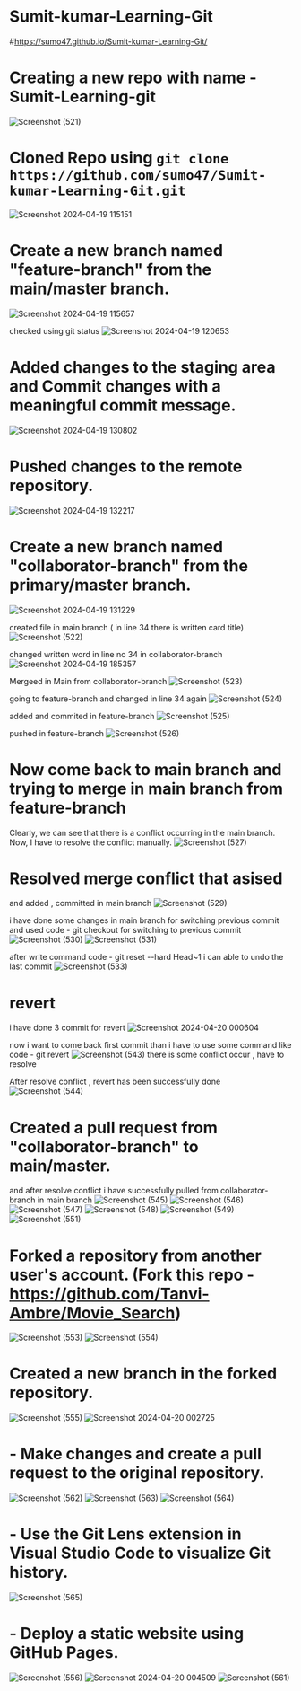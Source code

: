 # Sumit-kumar-Learning-Git

#https://sumo47.github.io/Sumit-kumar-Learning-Git/

# Creating a new repo with name - Sumit-Learning-git
![Screenshot (521)](https://github.com/sumo47/Sumit-kumar-Learning-Git/assets/88192207/dbe5883f-99b5-46d7-87ad-5f27cf5f50e4)


# Cloned Repo using `git clone https://github.com/sumo47/Sumit-kumar-Learning-Git.git`
![Screenshot 2024-04-19 115151](https://github.com/sumo47/Sumit-kumar-Learning-Git/assets/88192207/e4bf1903-ed12-45b2-b948-cacc0c9490ce)

#  Create a new branch named "feature-branch" from the main/master branch.
![Screenshot 2024-04-19 115657](https://github.com/sumo47/Sumit-kumar-Learning-Git/assets/88192207/495e6d7f-89e1-4a83-9f09-b20a91ffab71)

checked using git status 
![Screenshot 2024-04-19 120653](https://github.com/sumo47/Sumit-kumar-Learning-Git/assets/88192207/9fc3d70e-6ebe-44e8-bba5-0d32842c3fc7)

#  Added changes to the staging area and Commit changes with a meaningful commit message.
![Screenshot 2024-04-19 130802](https://github.com/sumo47/Sumit-kumar-Learning-Git/assets/88192207/f14e4313-c50c-431f-8d2f-3c1e0c9a37b5)

# Pushed changes to the remote repository.
![Screenshot 2024-04-19 132217](https://github.com/sumo47/Sumit-kumar-Learning-Git/assets/88192207/fc3eca47-b7b2-42b5-be08-f39e356d27ee)


# Create a new branch named "collaborator-branch" from the primary/master branch.
![Screenshot 2024-04-19 131229](https://github.com/sumo47/Sumit-kumar-Learning-Git/assets/88192207/6ae9854f-a8e3-46ca-ab2e-ffb7cf205aa1)

created file in main branch ( in line 34 there is written card title)
![Screenshot (522)](https://github.com/sumo47/Sumit-kumar-Learning-Git/assets/88192207/85af3c7a-edf2-4e09-bf0b-b9cc08ec7fda)

changed written word in line no 34 in collaborator-branch 
![Screenshot 2024-04-19 185357](https://github.com/sumo47/Sumit-kumar-Learning-Git/assets/88192207/489772d3-6c7f-4ed5-9864-b2bd64da4e6d)

Mergeed in Main from collaborator-branch 
![Screenshot (523)](https://github.com/sumo47/Sumit-kumar-Learning-Git/assets/88192207/f4ad45fc-b8df-413d-a109-fa72efdec2cd)

going to feature-branch and changed in line 34 again
![Screenshot (524)](https://github.com/sumo47/Sumit-kumar-Learning-Git/assets/88192207/8f859e9a-fcbd-4eec-80c4-e28c2edfba95)

added and commited in feature-branch
![Screenshot (525)](https://github.com/sumo47/Sumit-kumar-Learning-Git/assets/88192207/27e25dc9-2257-48aa-8ee4-36a9a3e1ccc1)

pushed in feature-branch
![Screenshot (526)](https://github.com/sumo47/Sumit-kumar-Learning-Git/assets/88192207/2df4beee-b569-4ed2-8e31-cbc7bb5861dc)

# Now come back to main branch and trying to merge in main branch from feature-branch
Clearly, we can see that there is a conflict occurring in the main branch. Now, I have to resolve the conflict manually.
![Screenshot (527)](https://github.com/sumo47/Sumit-kumar-Learning-Git/assets/88192207/a6a5d8a7-30ff-4437-b3bf-066f887ecd9c)

# Resolved merge conflict that asised 
and added , committed in main branch
![Screenshot (529)](https://github.com/sumo47/Sumit-kumar-Learning-Git/assets/88192207/c1fbb1f8-60dc-473d-b2c0-ea67fb25879b)

i have done some changes in main branch for switching previous commit
and used code - git checkout <hash> for switching to previous commit
![Screenshot (530)](https://github.com/sumo47/Sumit-kumar-Learning-Git/assets/88192207/af46e677-4983-465f-b20e-0d1ae130aa42)
![Screenshot (531)](https://github.com/sumo47/Sumit-kumar-Learning-Git/assets/88192207/ab64c736-9a58-4bf3-a80d-c4f3b94888a7)


after write command code - git reset --hard Head~1 i can able to undo the last commit
![Screenshot (533)](https://github.com/sumo47/Sumit-kumar-Learning-Git/assets/88192207/dfa3a798-4cc9-4584-882b-6f8308cb4f06)

# revert
i have done 3 commit for revert
![Screenshot 2024-04-20 000604](https://github.com/sumo47/Sumit-kumar-Learning-Git/assets/88192207/7cd1cce1-22c0-479e-8e8a-9f72733efe7e)

now i want to come back first commit than i have to use some command like code - git revert <hash>
![Screenshot (543)](https://github.com/sumo47/Sumit-kumar-Learning-Git/assets/88192207/6d1de340-46aa-4af5-9fe7-b9a32a09c621)
there is some conflict occur , have to resolve

After resolve conflict , revert has been successfully done
![Screenshot (544)](https://github.com/sumo47/Sumit-kumar-Learning-Git/assets/88192207/b2186f9b-3472-46ef-8a72-668f99ec74e2)

# Created a pull request from "collaborator-branch" to main/master.
and after resolve conflict i have successfully pulled from collaborator-branch in main branch
![Screenshot (545)](https://github.com/sumo47/Sumit-kumar-Learning-Git/assets/88192207/25e125c5-e6e7-497b-9f55-ea27c19d2ad7)
![Screenshot (546)](https://github.com/sumo47/Sumit-kumar-Learning-Git/assets/88192207/36b75f88-05c7-46b1-9034-e71d4121f1e3)
![Screenshot (547)](https://github.com/sumo47/Sumit-kumar-Learning-Git/assets/88192207/fe15ed20-27a7-4ad4-abbb-bf56ffcfaf62)
![Screenshot (548)](https://github.com/sumo47/Sumit-kumar-Learning-Git/assets/88192207/1c1e68e9-4e07-4d78-87d4-85e79e00d096)
![Screenshot (549)](https://github.com/sumo47/Sumit-kumar-Learning-Git/assets/88192207/de908d6b-e176-4640-8392-fbb756047a4a)
![Screenshot (551)](https://github.com/sumo47/Sumit-kumar-Learning-Git/assets/88192207/79c5345a-3d9f-4083-b1fc-5504224bbd8f)


# Forked a repository from another user's account. (Fork this repo - https://github.com/Tanvi-Ambre/Movie_Search)
![Screenshot (553)](https://github.com/sumo47/Sumit-kumar-Learning-Git/assets/88192207/1808169e-a3b4-4c21-899a-312fd0c311d0)
![Screenshot (554)](https://github.com/sumo47/Sumit-kumar-Learning-Git/assets/88192207/2eacdb3f-a347-40e3-8e94-283a2b92d691)

# Created a new branch in the forked repository.
![Screenshot (555)](https://github.com/sumo47/Sumit-kumar-Learning-Git/assets/88192207/cc84f0d2-e26a-4559-9e84-8473e22a32ad)
![Screenshot 2024-04-20 002725](https://github.com/sumo47/Sumit-kumar-Learning-Git/assets/88192207/7dc6e9a9-4c42-4b08-8029-b94f2efcdfd1)


# - Make changes and create a pull request to the original repository.
![Screenshot (562)](https://github.com/sumo47/Sumit-kumar-Learning-Git/assets/88192207/56b55ec6-c2ce-420d-97b0-18798e3d01a9)
![Screenshot (563)](https://github.com/sumo47/Sumit-kumar-Learning-Git/assets/88192207/4387f2eb-3c24-4714-91f2-5b75a0c0b869)
![Screenshot (564)](https://github.com/sumo47/Sumit-kumar-Learning-Git/assets/88192207/bf868894-a69e-4c2f-bbb7-8a4c0966142f)

# - Use the Git Lens extension in Visual Studio Code to visualize Git history.
![Screenshot (565)](https://github.com/sumo47/Sumit-kumar-Learning-Git/assets/88192207/c574ac3e-c67c-48f0-b16b-158ee7a1ba30)

# - Deploy a static website using GitHub Pages.
![Screenshot (556)](https://github.com/sumo47/Sumit-kumar-Learning-Git/assets/88192207/a202f9f1-6a7b-4793-8293-75c79d3d9b96)
![Screenshot 2024-04-20 004509](https://github.com/sumo47/Sumit-kumar-Learning-Git/assets/88192207/b5acd077-cc9b-447e-b416-20e94cbe488c)
![Screenshot (561)](https://github.com/sumo47/Sumit-kumar-Learning-Git/assets/88192207/845e46c8-24e7-4c11-b38e-4e125e113189)




















